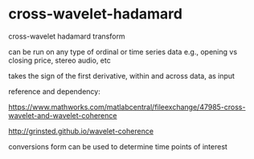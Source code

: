 # cross-wavelet-hadamard
cross-wavelet hadamard transform

can be run on any type of ordinal or time series data e.g., opening vs closing price, stereo audio, etc

takes the sign of the first derivative, within and across data, as input

reference and dependency:

https://www.mathworks.com/matlabcentral/fileexchange/47985-cross-wavelet-and-wavelet-coherence

http://grinsted.github.io/wavelet-coherence

conversions form can be used to determine time points of interest
